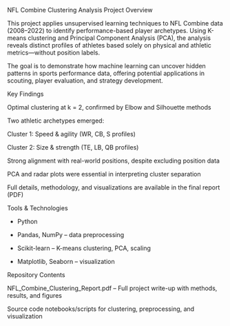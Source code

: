 NFL Combine Clustering Analysis
Project Overview

This project applies unsupervised learning techniques to NFL Combine data (2008–2022) to identify performance-based player archetypes. Using K-means clustering and Principal Component Analysis (PCA), the analysis reveals distinct profiles of athletes based solely on physical and athletic metrics—without position labels.

The goal is to demonstrate how machine learning can uncover hidden patterns in sports performance data, offering potential applications in scouting, player evaluation, and strategy development.


Key Findings

Optimal clustering at k = 2, confirmed by Elbow and Silhouette methods

Two athletic archetypes emerged:

Cluster 1: Speed & agility (WR, CB, S profiles)

Cluster 2: Size & strength (TE, LB, QB profiles)

Strong alignment with real-world positions, despite excluding position data

PCA and radar plots were essential in interpreting cluster separation

Full details, methodology, and visualizations are available in the final report (PDF)



Tools & Technologies

- Python

- Pandas, NumPy – data preprocessing

- Scikit-learn – K-means clustering, PCA, scaling

- Matplotlib, Seaborn – visualization



Repository Contents

NFL_Combine_Clustering_Report.pdf – Full project write-up with methods, results, and figures

Source code notebooks/scripts for clustering, preprocessing, and visualization
